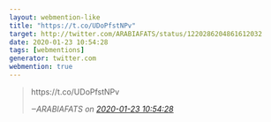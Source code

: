 ```yaml
---
layout: webmention-like
title: "https://t.co/UDoPfstNPv"
target: http://twitter.com/ARABIAFATS/status/1220286204861612032
date: 2020-01-23 10:54:28
tags: [webmentions]
generator: twitter.com
webmention: true
---
```




<blockquote class="external-citation">
  <p>
    https://t.co/UDoPfstNPv
  </p>
  <cite>‒<span class="p-author p-name">ARABIAFATS</span>
    on
    <a href="http://twitter.com/ARABIAFATS/status/1220286204861612032" rel="external nofollow" target="_blank">2020-01-23 10:54:28</a>
  </cite>
</blockquote>



